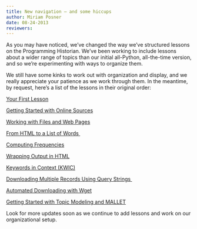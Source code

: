 ```yaml
---
title: New navigation — and some hiccups
author: Miriam Posner
date: 08-24-2013
reviewers: 
---
```


As you may have noticed, we’ve changed the way we’ve structured lessons
on the Programming Historian. We’ve been working to include lessons
about a wider range of topics than our initial all-Python, all-the-time
version, and so we’re experimenting with ways to organize them.

We still have some kinks to work out with organization and display, and
we really appreciate your patience as we work through them. In the
meantime, by request, here’s a list of the lessons in their original
order:

[Your First Lesson][]

[Getting Started with Online Sources][]

[Working with Files and Web Pages][]

[From HTML to a List of Words ][]

[Computing Frequencies][]

[Wrapping Output in HTML][]

[Keywords in Context (KWIC)][]

[Downloading Multiple Records Using Query Strings ][]

[Automated Downloading with Wget][]

[Getting Started with Topic Modeling and MALLET][]

Look for more updates soon as we continue to add lessons and work on our
organizational setup.

  [Your First Lesson]: http://programminghistorian.org/lessons/your-first-lesson-2
  [Getting Started with Online Sources]: http://programminghistorian.org/lessons/viewing-html-files
  [Working with Files and Web Pages]: http://programminghistorian.org/lessons/working-with-files-and-webpages
  [From HTML to a List of Words ]: http://programminghistorian.org/lessons/from-html-to-list-of-words
  [Computing Frequencies]: http://programminghistorian.org/lessons/computing-frequencies-2
  [Wrapping Output in HTML]: http://programminghistorian.org/lessons/output-data-as-html-file
  [Keywords in Context (KWIC)]: http://programminghistorian.org/lessons/keywords-in-context-using-n-grams
  [Downloading Multiple Records Using Query Strings ]: http://programminghistorian.org/lessons/downloading-multiple-records-using-query-strings
  [Automated Downloading with Wget]: http://programminghistorian.org/lessons/automated-downloading-with-wget
  [Getting Started with Topic Modeling and MALLET]: http://programminghistorian.org/lessons/topic-modeling-and-mallet
